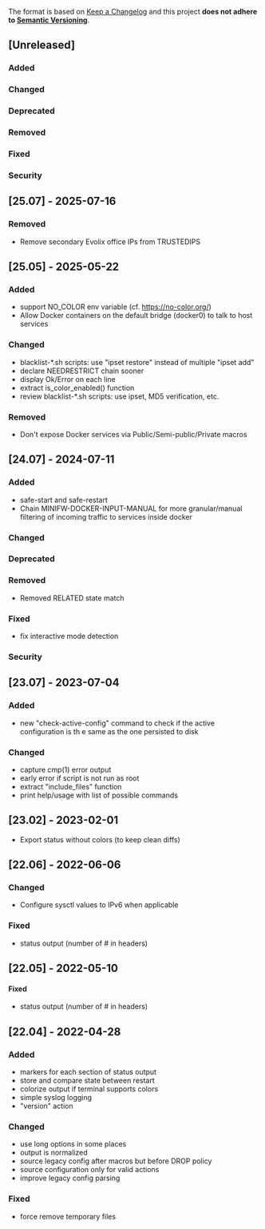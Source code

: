 The format is based on [Keep a Changelog](http://keepachangelog.com/en/1.0.0/)
and this project **does not adhere to [Semantic Versioning](http://semver.org/spec/v2.0.0.html)**.

## [Unreleased]

### Added

### Changed

### Deprecated

### Removed

### Fixed

### Security

## [25.07] - 2025-07-16

### Removed

* Remove secondary Evolix office IPs from TRUSTEDIPS

## [25.05] - 2025-05-22

### Added

* support NO_COLOR env variable (cf. https://no-color.org/)
* Allow Docker containers on the default bridge (docker0) to talk to host services

### Changed

* blacklist-*.sh scripts: use "ipset restore" instead of multiple "ipset add"
* declare NEEDRESTRICT chain sooner
* display Ok/Error on each line
* extract is_color_enabled() function
* review blacklist-*.sh scripts: use ipset, MD5 verification, etc.

### Removed

* Don't expose Docker services via Public/Semi-public/Private macros

## [24.07] - 2024-07-11

### Added

* safe-start and safe-restart
* Chain MINIFW-DOCKER-INPUT-MANUAL for more granular/manual filtering of incoming traffic to services inside docker

### Changed

### Deprecated

### Removed

* Removed RELATED state match

### Fixed

* fix interactive mode detection

### Security


## [23.07] - 2023-07-04

### Added

* new "check-active-config" command to check if the active configuration is th e same as the one persisted to disk

### Changed

* capture cmp(1) error output
* early error if script is not run as root
* extract "include_files" function
* print help/usage with list of possible commands

## [23.02] - 2023-02-01

* Export status without colors (to keep clean diffs)

## [22.06] - 2022-06-06

### Changed

* Configure sysctl values to IPv6 when applicable

### Fixed

* status output (number of # in headers)

## [22.05] - 2022-05-10

#### Fixed

* status output (number of # in headers)

## [22.04] - 2022-04-28

### Added

* markers for each section of status output
* store and compare state between restart
* colorize output if terminal supports colors
* simple syslog logging
* "version" action

### Changed

* use long options in some places
* output is normalized
* source legacy config after macros but before DROP policy
* source configuration only for valid actions
* improve legacy config parsing

### Fixed

* force remove temporary files
